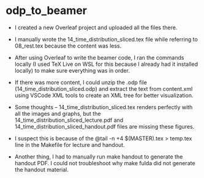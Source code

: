 # odp_to_beamer
- I created a new Overleaf project and uploaded all the files there.

- I manually wrote the 14_time_distribution_sliced.tex file while referring to 08_rest.tex because the content was less.

- After using Overleaf to write the beamer code, I ran the commands locally (I used TeX Live on WSL for this because I already had it installed locally) to make sure everything was in order.

- If there was more content, I could unzip the .odp file (14_time_distribution_sliced.odp) and extract the text from content.xml using VSCode XML tools to create an XML tree for better visualization.

- Some thoughts – 14_time_distribution_sliced.tex renders perfectly with all the images and graphs, but the 14_time_distribution_sliced_lecture.pdf and 14_time_distribution_sliced_handout.pdf files are missing these figures.

- I suspect this is because of the @tail -n +4 $(MASTER).tex > temp.tex line in the Makefile for lecture and handout.

- Another thing, I had to manually run make handout to generate the handout PDF. I could not troubleshoot why make fulda did not generate the handout material.
